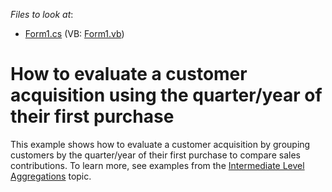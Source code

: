 <!-- default file list -->
*Files to look at*:

* [Form1.cs](./CS/Dashboard_AggrCohortAnalysis/Form1.cs) (VB: [Form1.vb](./VB/Dashboard_AggrCohortAnalysis/Form1.vb))
<!-- default file list end -->
# How to evaluate a customer acquisition using the quarter/year of their first purchase


<p>This example shows how to evaluate a customer acquisition by grouping customers by the quarter/year of their first purchase to compare sales contributions. To learn more, see examples from the <a href="https://documentation.devexpress.com/#Dashboard/CustomDocument115870">Intermediate Level Aggregations</a> topic.</p>

<br/>



